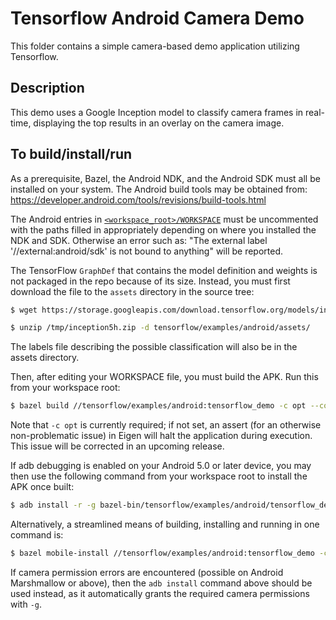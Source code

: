 # Tensorflow Android Camera Demo

This folder contains a simple camera-based demo application utilizing Tensorflow.

## Description

This demo uses a Google Inception model to classify camera frames in real-time,
displaying the top results in an overlay on the camera image.

## To build/install/run

As a prerequisite, Bazel, the Android NDK, and the Android SDK must all be
installed on your system. The Android build tools may be obtained from:
https://developer.android.com/tools/revisions/build-tools.html

The Android entries in [`<workspace_root>/WORKSPACE`](../../WORKSPACE) must be
uncommented with the paths filled in appropriately depending on where you
installed the NDK and SDK. Otherwise an error such as:
"The external label '//external:android/sdk' is not bound to anything" will
be reported.

The TensorFlow `GraphDef` that contains the model definition and weights
is not packaged in the repo because of its size. Instead, you must
first download the file to the `assets` directory in the source tree:

```bash
$ wget https://storage.googleapis.com/download.tensorflow.org/models/inception5h.zip -O /tmp/inception5h.zip

$ unzip /tmp/inception5h.zip -d tensorflow/examples/android/assets/
```

The labels file describing the possible classification will also be in the
assets directory.

Then, after editing your WORKSPACE file, you must build the APK. Run this from
your workspace root:

```bash
$ bazel build //tensorflow/examples/android:tensorflow_demo -c opt --copt=-mfpu=neon
```

Note that `-c opt` is currently required; if not set, an assert (for an
otherwise non-problematic issue) in Eigen will halt the application during
execution. This issue will be corrected in an upcoming release.

If adb debugging is enabled on your Android 5.0 or later device, you may then
use the following command from your workspace root to install the APK once
built:

```bash
$ adb install -r -g bazel-bin/tensorflow/examples/android/tensorflow_demo_incremental.apk
```

Alternatively, a streamlined means of building, installing and running in one
command is:

```bash
$ bazel mobile-install //tensorflow/examples/android:tensorflow_demo -c opt --start_app --copt=-mfpu=neon
```

If camera permission errors are encountered (possible on Android Marshmallow or
above), then the `adb install` command above should be used instead, as it
automatically grants the required camera permissions with `-g`.
